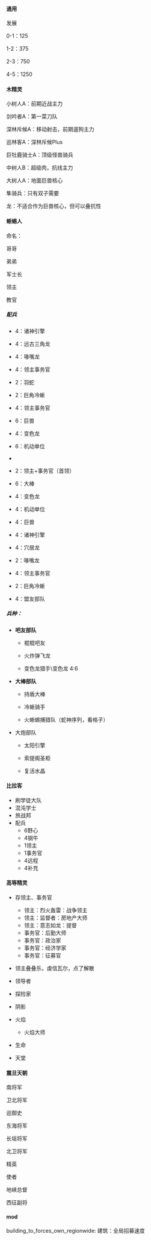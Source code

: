 #### 通用

发展

0-1：125

1-2：375

2-3：750

4-5：1250

#### 木精灵

小树人A：前期近战主力

剑吟者A：第一菜刀队

深林斥候A：移动射击，前期遛狗主力

巡林客A：深林斥候Plus

巨牡鹿骑士A：顶级怪兽骑兵

中树人B：超级肉，抗线主力

大树人A：地面巨兽核心

隼骑兵：只有双子需要

龙：不适合作为巨兽核心，但可以叠抗性

#### 蜥蜴人

命名：

哥哥

弟弟

军士长

领主

教官

##### 配兵

- 4：诸神引擎
- 4：远古三角龙
- 4：喙嘴龙
- 4：领主事务官
- 2：羽蛇
- 2：巨角冷蜥



- 4：领主事务官
- 6：巨兽
- 4：变色龙
- 6：机动单位
- 
- 2：领主+事务官（首领）
- 6：大棒
- 4：变色龙
- 4：机动单位
- 4：巨兽



- 4：诸神引擎
- 4：穴居龙
- 2：喙嘴龙
- 4：领主事务官
- 2：巨角冷蜥
- 4：盟友部队









##### 兵种：

- **吧友部队**

  - 棍棍吧友

  - 火炸弹飞龙

  - 变色龙猎手\变色龙 4:6

- **大棒部队**

  - 持盾大棒

  - 冷蜥骑手

  - 火蜥蜴捕猎队（蛇神序列，看格子）

- 大炮部队

  - 太阳引擎

  - 索提阁圣柜

  - 复活水晶

#### 比拉客

- 刷学徒大队
- 混沌学士
- 旅战邦
- 配兵
  - 6野心
  - 4钢牛
  - 1领主
  - 1事务官
  - 4远程
  - 4补充


#### 高等精灵

- 存领主、事务官
  - 领主：烈火轰雷：战争领主
  - 领主：监督者：房地产大师
  - 领主：意志如龙：提督
  - 事务官：后勤大师
  - 事务官：政治家
  - 事务官：经济学家
  - 事务官：征募官
- 领主叠叠乐，虔信瓦尔，点了解散
- 领导者
- 探险家
- 阴影
- 火焰
  - 火焰大师

- 生命
- 天堂

#### 震旦天朝

南将军

卫北将军

巡御史

东海将军

长垣将军

北卫将军

精英

使者

地峡总督

西征副将

#### mod

building_to_forces_own_regionwide: 建筑：全局招募速度
